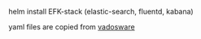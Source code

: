 helm install EFK-stack (elastic-search, fluentd, kabana)

yaml files are copied from [vadosware](https://vadosware.io/post/better-k8s-monitoring-part-2-adding-logging-with-efkk/)